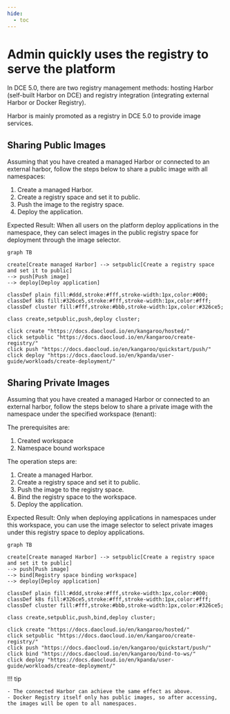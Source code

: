```yaml
---
hide:
  - toc
---
```


# Admin quickly uses the registry to serve the platform

In DCE 5.0, there are two registry management methods: hosting Harbor (self-built Harbor on DCE) and registry integration (integrating external Harbor or Docker Registry).

Harbor is mainly promoted as a registry in DCE 5.0 to provide image services.

## Sharing Public Images

Assuming that you have created a managed Harbor or connected to an external harbor, follow the steps below to share a public image with all namespaces:

1. Create a managed Harbor.
2. Create a registry space and set it to public.
3. Push the image to the registry space.
4. Deploy the application.

Expected Result: When all users on the platform deploy applications in the namespace, they can select images in the public registry space for deployment through the image selector.

```mermaid
graph TB

create[Create managed Harbor] --> setpublic[Create a registry space and set it to public]
--> push[Push image]
--> deploy[Deploy application]

classDef plain fill:#ddd,stroke:#fff,stroke-width:1px,color:#000;
classDef k8s fill:#326ce5,stroke:#fff,stroke-width:1px,color:#fff;
classDef cluster fill:#fff,stroke:#bbb,stroke-width:1px,color:#326ce5;

class create,setpublic,push,deploy cluster;

click create "https://docs.daocloud.io/en/kangaroo/hosted/"
click setpublic "https://docs.daocloud.io/en/kangaroo/create-registry/"
click push "https://docs.daocloud.io/en/kangaroo/quickstart/push/"
click deploy "https://docs.daocloud.io/en/kpanda/user-guide/workloads/create-deployment/"
```
## Sharing Private Images

Assuming that you have created a managed Harbor or connected to an external harbor, follow the steps below to share a private image with the namespace under the specified workspace (tenant):

The prerequisites are:

1. Created workspace
2. Namespace bound workspace

The operation steps are:

1. Create a managed Harbor.
2. Create a registry space and set it to public.
3. Push the image to the registry space.
4. Bind the registry space to the workspace.
5. Deploy the application.

Expected Result: Only when deploying applications in namespaces under this workspace, you can use the image selector to select private images under this registry space to deploy applications.

```mermaid
graph TB

create[Create managed Harbor] --> setpublic[Create a registry space and set it to public]
--> push[Push image]
--> bind[Registry space binding workspace]
--> deploy[Deploy application]

classDef plain fill:#ddd,stroke:#fff,stroke-width:1px,color:#000;
classDef k8s fill:#326ce5,stroke:#fff,stroke-width:1px,color:#fff;
classDef cluster fill:#fff,stroke:#bbb,stroke-width:1px,color:#326ce5;

class create,setpublic,push,bind,deploy cluster;

click create "https://docs.daocloud.io/en/kangaroo/hosted/"
click setpublic "https://docs.daocloud.io/en/kangaroo/create-registry/"
click push "https://docs.daocloud.io/en/kangaroo/quickstart/push/"
click bind "https://docs.daocloud.io/en/kangaroo/bind-to-ws/"
click deploy "https://docs.daocloud.io/en/kpanda/user-guide/workloads/create-deployment/"
```

!!! tip

    - The connected Harbor can achieve the same effect as above.
    - Docker Registry itself only has public images, so after accessing, the images will be open to all namespaces.
